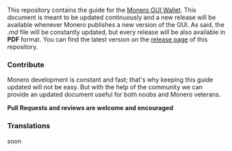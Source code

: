 This repository contains the guide for the [Monero GUI Wallet](https://github.com/monero-project/monero-gui/releases).
This document is meant to be updated continuously and a new release will be available whenever Monero publishes a new version of the GUI. As said, the *.md* file will be constantly updated, but every release will be also available in **PDF** format. You can find the latest version on the [release page](https://github.com/erciccione/monero-GUI-guide/releases) of this repository.

### Contribute
Monero development is constant and fast; that's why keeping this guide updated will not be easy. But with the help of the community we can provide an updated document useful for both noobs and Monero veterans.
&nbsp;

**Pull Requests and reviews are welcome and encouraged**

### Translations
soon
